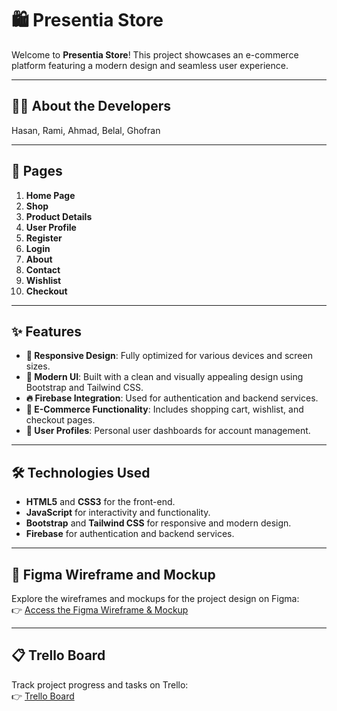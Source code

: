 # 🛍️ Presentia Store  

Welcome to **Presentia Store**! This project showcases an e-commerce platform featuring a modern design and seamless user experience.  

---

## 👨‍💻 About the Developers  
Hasan, Rami, Ahmad, Belal, Ghofran  

---

## 📄 Pages  
1. **Home Page**  
2. **Shop**  
3. **Product Details**  
4. **User Profile**  
5. **Register**  
6. **Login**  
7. **About**  
8. **Contact**  
9. **Wishlist**  
10. **Checkout**  

---

## ✨ Features  
- **📱 Responsive Design**: Fully optimized for various devices and screen sizes.  
- **🎨 Modern UI**: Built with a clean and visually appealing design using Bootstrap and Tailwind CSS.  
- **🔥 Firebase Integration**: Used for authentication and backend services.  
- **🛒 E-Commerce Functionality**: Includes shopping cart, wishlist, and checkout pages.  
- **👤 User Profiles**: Personal user dashboards for account management.  

---

## 🛠️ Technologies Used  
- **HTML5** and **CSS3** for the front-end.  
- **JavaScript** for interactivity and functionality.  
- **Bootstrap** and **Tailwind CSS** for responsive and modern design.  
- **Firebase** for authentication and backend services.  

---

## 🎨 Figma Wireframe and Mockup  
Explore the wireframes and mockups for the project design on Figma:  
👉 [Access the Figma Wireframe & Mockup](https://www.figma.com/design/KR531d41kBKXaTSKD7uQwW/Flower-Store?node-id=0-1&p=f&t=PHRyN9QoSxFDuJfg-0)  

---

## 📋 Trello Board  
Track project progress and tasks on Trello:  
👉 [Trello Board](https://trello.com/b/yRNoKGDm/project-js)
